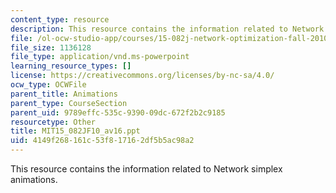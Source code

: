 ```yaml
---
content_type: resource
description: This resource contains the information related to Network simplex animations.
file: /ol-ocw-studio-app/courses/15-082j-network-optimization-fall-2010/4149f268161c53f817162df5b5ac98a2_MIT15_082JF10_av16.ppt
file_size: 1136128
file_type: application/vnd.ms-powerpoint
learning_resource_types: []
license: https://creativecommons.org/licenses/by-nc-sa/4.0/
ocw_type: OCWFile
parent_title: Animations
parent_type: CourseSection
parent_uid: 9789effc-535c-9390-09dc-672f2b2c9185
resourcetype: Other
title: MIT15_082JF10_av16.ppt
uid: 4149f268-161c-53f8-1716-2df5b5ac98a2
---
```

This resource contains the information related to Network simplex animations.